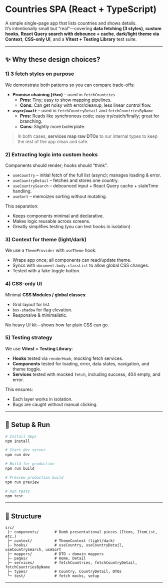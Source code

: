 # Countries SPA (React + TypeScript)

A simple single-page app that lists countries and shows details.  
It’s intentionally small but “real”—covering **data fetching (3 styles)**, **custom hooks**, **React Query search with debounce + cache**, **dark/light theme via Context**, **CSS-only UI**, and a **Vitest + Testing Library** test suite.

---

## ✨ Why these design choices?

### 1) 3 fetch styles on purpose
We demonstrate both patterns so you can compare trade-offs:

- **Promise chaining (`then`)** – used in `fetchCountries`  
  - **Pros:** Tiny; easy to show mapping pipelines.  
  - **Cons:** Can get noisy with error/cleanup; less linear control flow.
- **`async`/`await`** – used in `fetchCountryDetail` and `fetchCountriesByName`  
  - **Pros:** Reads like synchronous code; easy try/catch/finally; great for branching.  
  - **Cons:** Slightly more boilerplate.

> In both cases, **services map raw DTOs** to our internal types to keep the rest of the app clean and safe.

### 2) Extracting logic into **custom hooks**
Components should render; hooks should “think”.

- `useCountry` – initial fetch of the full list (async); manages loading & error.  
- `useCountryDetail` – fetches and stores one country.  
- `useCountrySearch` – debounced input + React Query cache + staleTime handling.  
- `useSort` – memoizes sorting without mutating.

This separation:
- Keeps components minimal and declarative.  
- Makes logic reusable across screens.  
- Greatly simplifies testing (you can test hooks in isolation).

### 3) Context for theme (light/dark)
We use a `ThemeProvider` with `useTheme` hook:  
- Wraps app once; all components can read/update theme.  
- Syncs with `document.body.classList` to allow global CSS changes.  
- Tested with a fake toggle button.

### 4) CSS-only UI
Minimal **CSS Modules / global classes**:
- Grid layout for list.  
- `box-shadow` for flag elevation.  
- Responsive & minimalistic.

No heavy UI kit—shows how far plain CSS can go.

### 5) Testing strategy
We use **Vitest + Testing Library**:
- **Hooks** tested via `renderHook`, mocking fetch services.  
- **Components** tested for loading, error, data states, navigation, and theme toggle.  
- **Services** tested with mocked `fetch`, including success, 404 empty, and error.

This ensures:  
- Each layer works in isolation.  
- Bugs are caught without manual clicking.

---

## 🚀 Setup & Run

```bash
# Install deps
npm install

# Start dev server
npm run dev

# Build for production
npm run build

# Preview production build
npm run preview

# Run tests
npm test
```

---

## 📂 Structure

```
src/
 ├─ components/       # Dumb presentational pieces (Items, ItemList, etc.)
 ├─ context/          # ThemeContext (light/dark)
 ├─ hooks/            # useCountry, useCountryDetail, useCountrySearch, useSort
 ├─ mappers/          # DTO → domain mappers
 ├─ pages/            # Home, Detail
 ├─ services/         # fetchCountries, fetchCountryDetail, fetchCountriesByName
 ├─ types/            # Country, CountryDetail, DTOs
 └─ test/             # fetch mocks, setup
```

---
